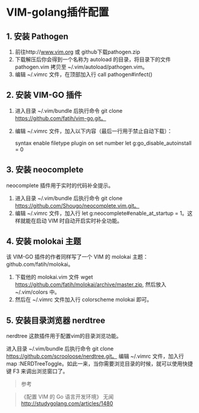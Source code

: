 ﻿# VIM-golang插件配置 #

## 1. 安装 Pathogen ##

1. 前往http://www.vim.org 或 github下载pathogen.zip
2. 下载解压后你会得到一个名称为 autoload 的目录，将目录下的文件 pathogen.vim 拷贝至 ~/.vim/autoload/pathogen.vim。
3. 编辑 ~/.vimrc 文件，在顶部加入行 call pathogen#infect()

## 2. 安装 VIM-GO 插件 ##

1. 进入目录 ~/.vim/bundle 后执行命令 git clone https://github.com/fatih/vim-go.git。
2. 编辑 ~/.vimrc 文件，加入以下内容（最后一行用于禁止自动下载）：

    syntax enable
    filetype plugin on
    set number
    let g:go_disable_autoinstall = 0

## 3. 安装 neocomplete ##

neocomplete 插件用于实时的代码补全提示。

1. 进入目录 ~/.vim/bundle 后执行命令 git clone https://github.com/Shougo/neocomplete.vim.git。
2. 编辑 ~/.vimrc 文件，加入行 let g:neocomplete#enable_at_startup = 1。这样就能在启动 VIM 时自动开启实时补全功能。

## 4. 安装 molokai 主题 ##

该 VIM-GO 插件的作者同样写了一个 VIM 的 molokai 主题：github.com/fatih/molokai。

1. 下载他的 molokai.vim 文件 wget https://github.com/fatih/molokai/archive/master.zip, 然后放入 ~/.vim/colors 中。
2. 然后在 ~/.vimrc 文件加入行 colorscheme molokai 即可。

## 5. 安装目录浏览器 nerdtree ##

 nerdtree 这款插件用于配置vim的目录浏览功能。

进入目录 ~/.vim/bundle 后执行命令 git clone https://github.com/scrooloose/nerdtree.git。
编辑 ~/.vimrc 文件，加入行 map <F3> :NERDTreeToggle。如此一来，当你需要浏览目录的时候，就可以使用快捷键 F3 来调出浏览窗口了。

> 参考

> 《配置 VIM 的 Go 语言开发环境》 无闻 http://studygolang.com/articles/1480
